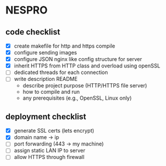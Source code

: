 NESPRO
======

## code checklist
- [x] create makefile for http and https compile
- [x] configure sending images
- [x] configure JSON nginx like config structure for server
- [x] inherit HTTPS from HTTP class and overload using openSSL
- [ ] dedicated threads for each connection
- [ ] write description README
  - describe project purpose (HTTP/HTTPS file server)
  - how to compile and run
  - any prerequisites (e.g., OpenSSL, Linux only)

## deployment checklist
- [x] generate SSL certs (lets encrypt)
- [x] domain name -> ip
- [ ] port forwarding (443 → my machine)
- [ ] assign static LAN IP to server
- [ ] allow HTTPS through firewall
